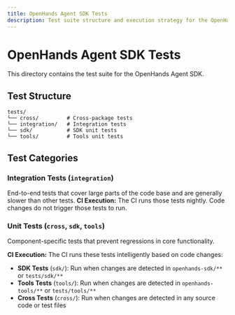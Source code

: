```yaml
---
title: OpenHands Agent SDK Tests
description: Test suite structure and execution strategy for the OpenHands Agent SDK. Includes unit tests, integration tests, and CI configuration.
---
```


# OpenHands Agent SDK Tests

This directory contains the test suite for the OpenHands Agent SDK.

## Test Structure

```
tests/
└── cross/         # Cross-package tests
└── integration/   # Integration tests
└── sdk/           # SDK unit tests
└── tools/         # Tools unit tests

```

## Test Categories

### Integration Tests (`integration`)

End-to-end tests that cover large parts of the code base and are generally slower than other tests.
**CI Execution:** The CI runs those tests nightly. Code changes do not trigger those tests to run. 

### Unit Tests (`cross`, `sdk`, `tools`)

Component-specific tests that prevent regressions in core functionality.

**CI Execution:** The CI runs these tests intelligently based on code changes:
- **SDK Tests** (`sdk/`): Run when changes are detected in `openhands-sdk/**` or `tests/sdk/**`
- **Tools Tests** (`tools/`): Run when changes are detected in `openhands-tools/**` or `tests/tools/**`
- **Cross Tests** (`cross/`): Run when changes are detected in any source code or test files
